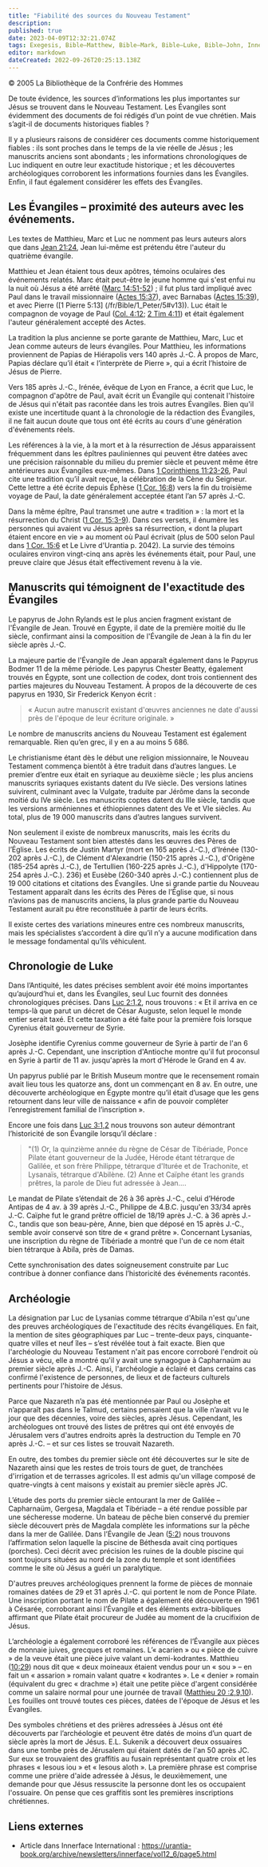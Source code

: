 ```yaml
---
title: "Fiabilité des sources du Nouveau Testament"
description: 
published: true
date: 2023-04-09T12:32:21.074Z
tags: Exegesis, Bible—Matthew, Bible—Mark, Bible—Luke, Bible—John, Innerface International, article
editor: markdown
dateCreated: 2022-09-26T20:25:13.138Z
---
```


<p class="v-card v-sheet theme--light gray lighten-3 px-2">© 2005 La Bibliothèque de la Confrérie des Hommes</p>


De toute évidence, les sources d’informations les plus importantes sur Jésus se trouvent dans le Nouveau Testament. Les Évangiles sont évidemment des documents de foi rédigés d’un point de vue chrétien. Mais s’agit-il de documents historiques fiables ?

Il y a plusieurs raisons de considérer ces documents comme historiquement fiables : ils sont proches dans le temps de la vie réelle de Jésus ; les manuscrits anciens sont abondants ; les informations chronologiques de Luc indiquent en outre leur exactitude historique ; et les découvertes archéologiques corroborent les informations fournies dans les Évangiles. Enfin, il faut également considérer les effets des Évangiles.

## Les Évangiles – proximité des auteurs avec les événements.

Les textes de Matthieu, Marc et Luc ne nomment pas leurs auteurs alors que dans [Jean 21:24](/fr/Bible/John/21#v24), Jean lui-même est prétendu être l'auteur du quatrième évangile.

Matthieu et Jean étaient tous deux apôtres, témoins oculaires des événements relatés. Marc était peut-être le jeune homme qui s'est enfui nu la nuit où Jésus a été arrêté ([Marc 14:51-52](/fr/Bible/Mark/14#v51)) ; il fut plus tard impliqué avec Paul dans le travail missionnaire ([Actes 15:37](/fr/Bible/Acts_of_the_Apostles/15#v37)), avec Barnabas ([Actes 15:39](/fr/Bible/Acts_of_the_Apostles/15#v39)), et avec Pierre ([1 Pierre 5:13] (/fr/Bible/1_Peter/5#v13)). Luc était le compagnon de voyage de Paul ([Col. 4:12](/fr/Bible/Colossians/4#v12); [2 Tim 4:11](/fr/Bible/2_Timothy/4#v11)) et était également l'auteur généralement accepté des Actes.

La tradition la plus ancienne se porte garante de Matthieu, Marc, Luc et Jean comme auteurs de leurs évangiles. Pour Matthieu, les informations proviennent de Papias de Hiérapolis vers 140 après J.-C. À propos de Marc, Papias déclare qu’il était « l’interprète de Pierre », qui a écrit l’histoire de Jésus de Pierre.

Vers 185 après J.-C., Irénée, évêque de Lyon en France, a écrit que Luc, le compagnon d'apôtre de Paul, avait écrit un Évangile qui contenait l'histoire de Jésus qui n'était pas racontée dans les trois autres Évangiles. Bien qu'il existe une incertitude quant à la chronologie de la rédaction des Évangiles, il ne fait aucun doute que tous ont été écrits au cours d'une génération d'événements réels.

Les références à la vie, à la mort et à la résurrection de Jésus apparaissent fréquemment dans les épîtres pauliniennes qui peuvent être datées avec une précision raisonnable du milieu du premier siècle et peuvent même être antérieures aux Évangiles eux-mêmes. Dans [1 Corinthiens 11:23-26](/fr/Bible/1_Corinthians/11#v23), Paul cite une tradition qu’il avait reçue, la célébration de la Cène du Seigneur. Cette lettre a été écrite depuis Éphèse ([1 Cor. 16:8](/fr/Bible/1_Corinthians/16#v8)) vers la fin du troisième voyage de Paul, la date généralement acceptée étant l’an 57 après J.-C.

Dans la même épître, Paul transmet une autre « tradition » : la mort et la résurrection du Christ ([1 Cor. 15:3-9](/fr/Bible/1_Corinthians/15#v3)). Dans ces versets, il énumère les personnes qui avaient vu Jésus après sa résurrection, « dont la plupart étaient encore en vie » au moment où Paul écrivait (plus de 500 selon Paul dans [1 Cor. 15:6](/fr/Bible/1_Corinthians/15#v6) et Le Livre d'Urantia p. 2042). La survie des témoins oculaires environ vingt-cinq ans après les événements était, pour Paul, une preuve claire que Jésus était effectivement revenu à la vie.

## Manuscrits qui témoignent de l'exactitude des Évangiles

Le papyrus de John Rylands est le plus ancien fragment existant de l'Évangile de Jean. Trouvé en Égypte, il date de la première moitié du IIe siècle, confirmant ainsi la composition de l'Évangile de Jean à la fin du Ier siècle après J.-C.

La majeure partie de l'Évangile de Jean apparaît également dans le Papyrus Bodmer 11 de la même période. Les papyrus Chester Beatty, également trouvés en Égypte, sont une collection de codex, dont trois contiennent des parties majeures du Nouveau Testament. À propos de la découverte de ces papyrus en 1930, Sir Frederick Kenyon écrit :

> « Aucun autre manuscrit existant d'œuvres anciennes ne date d'aussi près de l'époque de leur écriture originale. »

Le nombre de manuscrits anciens du Nouveau Testament est également remarquable. Rien qu’en grec, il y en a au moins 5 686.

Le christianisme étant dès le début une religion missionnaire, le Nouveau Testament commença bientôt à être traduit dans d’autres langues. Le premier d’entre eux était en syriaque au deuxième siècle ; les plus anciens manuscrits syriaques existants datent du IVe siècle. Des versions latines suivirent, culminant avec la Vulgate, traduite par Jérôme dans la seconde moitié du IVe siècle. Les manuscrits coptes datent du IIIe siècle, tandis que les versions arméniennes et éthiopiennes datent des Ve et VIe siècles. Au total, plus de 19 000 manuscrits dans d’autres langues survivent.

Non seulement il existe de nombreux manuscrits, mais les écrits du Nouveau Testament sont bien attestés dans les œuvres des Pères de l’Église. Les écrits de Justin Martyr (mort en 165 après J.-C.), d'Irénée (130-202 après J.-C.), de Clément d'Alexandrie (150-215 après J.-C.), d'Origène (185-254 après J.-C.), de Tertullien (160-225 après J.-C.), d'Hippolyte (170-254 après J.-C.). 236) et Eusèbe (260-340 après J.-C.) contiennent plus de 19 000 citations et citations des Évangiles. Une si grande partie du Nouveau Testament apparaît dans les écrits des Pères de l’Église que, si nous n’avions pas de manuscrits anciens, la plus grande partie du Nouveau Testament aurait pu être reconstituée à partir de leurs écrits.

Il existe certes des variations mineures entre ces nombreux manuscrits, mais les spécialistes s’accordent à dire qu’il n’y a aucune modification dans le message fondamental qu’ils véhiculent.

## Chronologie de Luke

Dans l’Antiquité, les dates précises semblent avoir été moins importantes qu’aujourd’hui et, dans les Évangiles, seul Luc fournit des données chronologiques précises. Dans [Luc 2:1,2](/fr/Bible/Luke/2#v1), nous trouvons : « Et il arriva en ce temps-là que parut un décret de César Auguste, selon lequel le monde entier serait taxé. Et cette taxation a été faite pour la première fois lorsque Cyrenius était gouverneur de Syrie.

Josèphe identifie Cyrenius comme gouverneur de Syrie à partir de l'an 6 après J.-C. Cependant, une inscription d'Antioche montre qu'il fut proconsul en Syrie à partir de 11 av. jusqu'après la mort d'Hérode le Grand en 4 av.

Un papyrus publié par le British Museum montre que le recensement romain avait lieu tous les quatorze ans, dont un commençant en 8 av. En outre, une découverte archéologique en Égypte montre qu’il était d’usage que les gens retournent dans leur ville de naissance « afin de pouvoir compléter l’enregistrement familial de l’inscription ».

Encore une fois dans [Luc 3:1,2](/fr/Bible/Luke/3#v1) nous trouvons son auteur démontrant l’historicité de son Évangile lorsqu’il déclare :

> "(1) Or, la quinzième année du règne de César de Tibériade, Ponce Pilate étant gouverneur de la Judée, Hérode étant tétrarque de Galilée, et son frère Philippe, tétrarque d'Iturée et de Trachonite, et Lysanaïs, tétrarque d'Abilène. (2) Anne et Caïphe étant les grands prêtres, la parole de Dieu fut adressée à Jean….

Le mandat de Pilate s’étendait de 26 à 36 après J.-C., celui d’Hérode Antipas de 4 av. à 39 après J.-C., Philippe de 4.B.C. jusqu'en 33/34 après J.-C. Caïphe fut le grand prêtre officiel de 18/19 après J.-C. à 36 après J.-C., tandis que son beau-père, Anne, bien que déposé en 15 après J.-C., semble avoir conservé son titre de « grand prêtre ». Concernant Lysanias, une inscription du règne de Tibériade a montré que l'un de ce nom était bien tétrarque à Abila, près de Damas.

Cette synchronisation des dates soigneusement construite par Luc contribue à donner confiance dans l’historicité des événements racontés.

## Archéologie

La désignation par Luc de Lysanias comme tétrarque d'Abila n'est qu'une des preuves archéologiques de l'exactitude des récits évangéliques. En fait, la mention de sites géographiques par Luc – trente-deux pays, cinquante-quatre villes et neuf îles – s’est révélée tout à fait exacte. Bien que l'archéologie du Nouveau Testament n'ait pas encore corroboré l'endroit où Jésus a vécu, elle a montré qu'il y avait une synagogue à Capharnaüm au premier siècle après J.-C. Ainsi, l'archéologie a éclairé et dans certains cas confirmé l'existence de personnes, de lieux et de facteurs culturels pertinents pour l'histoire de Jésus. 

Parce que Nazareth n’a pas été mentionnée par Paul ou Josèphe et n’apparaît pas dans le Talmud, certains pensaient que la ville n’avait vu le jour que des décennies, voire des siècles, après Jésus. Cependant, les archéologues ont trouvé des listes de prêtres qui ont été envoyés de Jérusalem vers d'autres endroits après la destruction du Temple en 70 après J.-C. – et sur ces listes se trouvait Nazareth.

En outre, des tombes du premier siècle ont été découvertes sur le site de Nazareth ainsi que les restes de trois tours de guet, de tranchées d'irrigation et de terrasses agricoles. Il est admis qu'un village composé de quatre-vingts à cent maisons y existait au premier siècle après JC.

L’étude des ports du premier siècle entourant la mer de Galilée – Capharnaüm, Gergesa, Magdala et Tibériade – a été rendue possible par une sécheresse moderne. Un bateau de pêche bien conservé du premier siècle découvert près de Magdala complète les informations sur la pêche dans la mer de Galilée. Dans l’Évangile de Jean ([5:2](/fr/Bible/John/5#v2)) nous trouvons l’affirmation selon laquelle la piscine de Béthesda avait cinq portiques (porches). Ceci décrit avec précision les ruines de la double piscine qui sont toujours situées au nord de la zone du temple et sont identifiées comme le site où Jésus a guéri un paralytique.

D'autres preuves archéologiques prennent la forme de pièces de monnaie romaines datées de 29 et 31 après J.-C. qui portent le nom de Ponce Pilate. Une inscription portant le nom de Pilate a également été découverte en 1961 à Césarée, corroborant ainsi l’Évangile et des éléments extra-bibliques affirmant que Pilate était procureur de Judée au moment de la crucifixion de Jésus.

L’archéologie a également corroboré les références de l’Évangile aux pièces de monnaie juives, grecques et romaines. L’« acarien » ou « pièce de cuivre » de la veuve était une pièce juive valant un demi-kodrantes. Matthieu ([10:29](/fr/Bible/Matthew/10#v29)) nous dit que « deux moineaux étaient vendus pour un « sou » – en fait un « assarion » romain valant quatre « kodrantes ». Le « denier » romain (équivalent du grec « drachme ») était une petite pièce d'argent considérée comme un salaire normal pour une journée de travail ([Matthieu 20 :2,9,10](/fr/Bible/Matthew/20#v2)). Les fouilles ont trouvé toutes ces pièces, datées de l'époque de Jésus et les Évangiles.

Des symboles chrétiens et des prières adressées à Jésus ont été découverts par l’archéologie et peuvent être datés de moins d’un quart de siècle après la mort de Jésus. E.L. Sukenik a découvert deux ossuaires dans une tombe près de Jérusalem qui étaient datés de l'an 50 après JC. Sur eux se trouvaient des graffitis au fusain représentant quatre croix et les phrases « Iesous iou » et « Iesous aloth ». La première phrase est comprise comme une prière d'aide adressée à Jésus, le deuxièmement, une demande pour que Jésus ressuscite la personne dont les os occupaient l'ossuaire. On pense que ces graffitis sont les premières inscriptions chrétiennes.

## Liens externes

- Article dans Innerface International : https://urantia-book.org/archive/newsletters/innerface/vol12_6/page5.html

